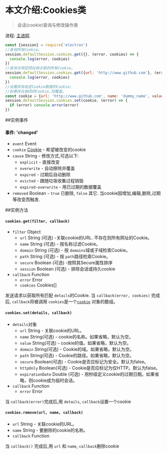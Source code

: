 # 本文介绍:Cookies类

> 会话(cookie)查询与修改操作类 

进程: [主进程](../glossary.md#main-process).      

```javascript
const {session} = require('electron')
//查询所有Cookie。
session.defaultSession.cookies.get({}, (error, cookies) => {
  console.log(error, cookies)
})
//查询与特定网址相关联的所有Cookie。
session.defaultSession.cookies.get({url: 'http://www.github.com'}, (error, cookies) => {
  console.log(error, cookies)
})
//设置具有给定Cookie数据的Cookie;
//如果存在相同的Cookie,则覆盖。
const cookie = {url: 'http://www.github.com', name: 'dummy_name', value: 'dummy'}
session.defaultSession.cookies.set(cookie, (error) => {
  if (error) console.error(error)
})
```
##实例事件

#### 事件: 'changed'

* `event` Event
* `cookie` [Cookie](structures/cookie.md) - 希望被改变的cookie
* `cause` String - 修改方式,可选以下:
  * `explicit` - 直接改变
  * `overwrite` - 自动擦除并覆盖
  * `expired` - 过期后自动删除
  * `evicted` - 跟随垃圾收集过程销毁
  * `expired-overwrite` - 用已过期的数据覆盖
* `removed` Boolean - `true` 已删除, `false` 其它.
当cookie因增加,编辑,删除,过期等改变而触发.

##实例方法

#### `cookies.get(filter, callback)`

* `filter` Object
  * `url` String (可选) -关联cookie的URL. 不存在则所有网址的Cookie。
  * `name` String (可选) - 按名称过滤Cookie。
  * `domain` String (可选) - 按 `domains`域或子域检索Cookie。
  * `path` String (可选) - 按 `path`路径检索Cookie。
  * `secure` Boolean (可选) -按照其Secure属性排序
  * `session` Boolean (可选) - 排除会话或持久cookie
* `callback` Function
  * `error` Error
  * `cookies` Cookies[]

发送请求以获取所有匹配 `details`的Cookie.
当 `callback(error, cookies)` 完成后, `callback`将被调用
 `cookies`是一个[`cookie`](structures/cookie.md) 对象的数组。

#### `cookies.set(details, callback)`

* `details`对象
  * `url` String - 关联cookie的URL。
  * `name` String(可选) - cookie的名称。如果省略，默认为空。
  * `value` String(可选) - cookie的值。如果省略，默认为空。
  * `domain` String(可选) - Cookie的域。如果省略，默认为空。
  * `path` String(可选) - Cookie的路径。如果省略，默认为空。
  * `secure` Boolean(可选) - Cookie是否应标记为安全。默认为false。
  * `httpOnly` Boolean(可选) - Cookie是否应标记为仅HTTP。默认为false。
  * `expirationDate` Double (可选) - 用秒级定义cookie的过期日期。如果省略，则cookie成为临时会话。
* `callback` Function
  * `error` Error
  
当 `callback(error)`完成后,用 `details`, `callback`设置一个cookie


#### `cookies.remove(url, name, callback)`

* `url` String - 关联cookie的URL。
* `name` String - 要删除的cookie的名称。
* `callback` Function

当 `callback()` 完成后,用 `url` 和 `name`, `callback`删除cookie